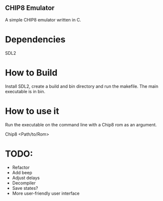 ## CHIP8 Emulator

A simple CHIP8 emulator written in C.

# Dependencies
SDL2

# How to Build
Install SDL2, create a build and bin directory and run the makefile. The main
executable is in bin.

# How to use it
Run the executable on the command line with a Chip8 rom as an argument.

Chip8 <Path/to/Rom>



# TODO:
* Refactor
* Add beep
* Adjust delays
* Decompiler
* Save states?
* More user-friendly user interface
